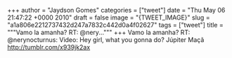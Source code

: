 
+++
author = "Jaydson Gomes"
categories = ["tweet"]
date = "Thu May 06 21:47:22 +0000 2010"
draft = false
image = "{TWEET_IMAGE}"
slug = "a1a806e2212737432d247a7832c442d0a4f02627"
tags = ["tweet"]
title = """Vamo la amanha? RT: @nery..."""
+++
Vamo la amanha? RT: @nerynocturnus: Video: Hey girl, what you gonna do? Júpiter Maçã http://tumblr.com/x939jk2ax
